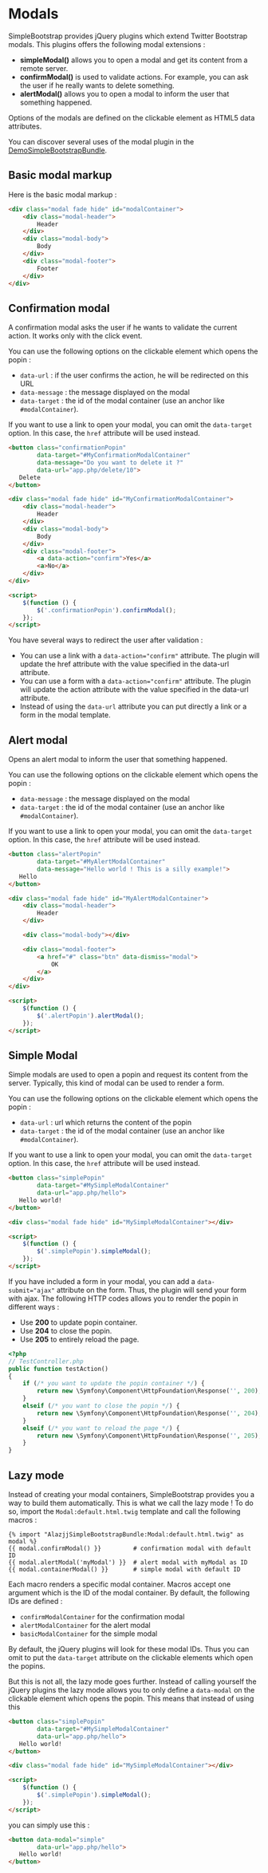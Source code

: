 Modals
======

SimpleBootstrap provides jQuery plugins which extend Twitter Bootstrap modals. This plugins offers the following modal extensions :

* **simpleModal()** allows you to open a modal and get its content from a remote server.
* **confirmModal()** is used to validate actions. For example, you can ask the user if he really wants to delete something.
* **alertModal()** allows you to open a modal to inform the user that something happened.

Options of the modals are defined on the clickable element as HTML5 data attributes.

You can discover several uses of the modal plugin in the [DemoSimpleBootstrapBundle](https://github.com/alazjj/DemoSimpleBootstrapBundle).

Basic modal markup
------------------

Here is the basic modal markup :
```html
<div class="modal fade hide" id="modalContainer">
    <div class="modal-header">
        Header
    </div>
    <div class="modal-body">
        Body
    </div>
    <div class="modal-footer">
        Footer
    </div>
</div>
```
Confirmation modal
------------------

A confirmation modal asks the user if he wants to validate the current action. It works only with the click event.

You can use the following options  on the clickable element which opens the popin :

* `data-url` : if the user confirms the action, he will be redirected on this URL
* `data-message` : the message displayed on the modal
* `data-target` : the id of the modal container (use an anchor like `#modalContainer`).

If you want to use a link to open your modal, you can omit the `data-target` option. In this case, the `href` attribute will be used instead.
```html
<button class="confirmationPopin"
        data-target="#MyConfirmationModalContainer"
        data-message="Do you want to delete it ?"
        data-url="app.php/delete/10">
   Delete
</button>

<div class="modal fade hide" id="MyConfirmationModalContainer">
    <div class="modal-header">
        Header
    </div>
    <div class="modal-body">
        Body
    </div>
    <div class="modal-footer">
        <a data-action="confirm">Yes</a>
        <a>No</a>
    </div>
</div>

<script>
    $(function () {
        $('.confirmationPopin').confirmModal();
    });
</script>
```

You have several ways to redirect the user after validation :

* You can use a link with a `data-action="confirm"` attribute. The plugin will update the href attribute with the value specified in the data-url attribute.
* You can use a form with a `data-action="confirm"` attribute.  The plugin will update the action attribute  with the value specified in the data-url attribute.
* Instead of using the `data-url` attribute you can put directly a link or a form in the modal template.


Alert modal
-----------

Opens an alert modal to inform the user that something happened.

You can use the following options on the clickable element which opens the popin :

* `data-message` : the message displayed on the modal
* `data-target` : the id of the modal container (use an anchor like `#modalContainer`).

If you want to use a link to open your modal, you can omit the `data-target` option. In this case, the `href` attribute will be used instead.
```html
<button class="alertPopin"
        data-target="#MyAlertModalContainer"
        data-message="Hello world ! This is a silly example!">
   Hello
</button>

<div class="modal fade hide" id="MyAlertModalContainer">
    <div class="modal-header">
        Header
    </div>

    <div class="modal-body"></div>

    <div class="modal-footer">
        <a href="#" class="btn" data-dismiss="modal">
            OK
        </a>
    </div>
</div>

<script>
    $(function () {
        $('.alertPopin').alertModal();
    });
</script>
```
Simple Modal
------------

Simple modals are used to open a popin and request its content from the server. Typically, this kind of modal can be used to render a form.

You can use the following options on the clickable element which opens the popin :

* `data-url` : url which returns the content of the popin
* `data-target` : the id of the modal container (use an anchor like `#modalContainer`).

If you want to use a link to open your modal, you can omit the `data-target` option. In this case, the `href` attribute will be used instead.
```html
<button class="simplePopin"
        data-target="#MySimpleModalContainer"
        data-url="app.php/hello">
   Hello world!
</button>

<div class="modal fade hide" id="MySimpleModalContainer"></div>

<script>
    $(function () {
        $('.simplePopin').simpleModal();
    });
</script>
```
If you have included a form in your modal, you can add a `data-submit="ajax"` attribute on the form. Thus, the plugin  will send your form with ajax. The following HTTP codes allows you to render the popin in different ways :

* Use **200** to update popin container.
* Use **204** to close the popin.
* Use **205** to entirely reload the page.

```php
<?php
// TestController.php
public function testAction()
{
    if (/* you want to update the popin container */) {
        return new \Symfony\Component\HttpFoundation\Response('', 200);
    }
    elseif (/* you want to close the popin */) {
        return new \Symfony\Component\HttpFoundation\Response('', 204);
    }
    elseif (/* you want to reload the page */) {
        return new \Symfony\Component\HttpFoundation\Response('', 205);
    }
}
```
Lazy mode
---------

Instead of creating your modal containers, SimpleBootstrap provides you a way to build them automatically. This is what we call the lazy mode ! To do so, import the `Modal:default.html.twig` template and call the following macros :
```html+jinja
{% import "AlazjjSimpleBootstrapBundle:Modal:default.html.twig" as modal %}
{{ modal.confirmModal() }}         # confirmation modal with default ID
{{ modal.alertModal('myModal') }}  # alert modal with myModal as ID
{{ modal.containerModal() }}       # simple modal with default ID
```
Each macro renders a specific modal container. Macros accept one argument which is the ID of the modal container. By default, the following IDs are defined :

* `confirmModalContainer` for the confirmation modal
* `alertModalContainer` for the alert modal
* `basicModalContainer` for the simple modal

By default, the jQuery plugins will look for these modal IDs. Thus you can omit to put the `data-target` attribute on the clickable elements which open the popins.

But this is not all, the lazy mode goes further. Instead of calling yourself the jQuery plugins the lazy mode allows you to only define a `data-modal` on the clickable element which opens the popin. This means that instead of using this
```html
<button class="simplePopin"
        data-target="#MySimpleModalContainer"
        data-url="app.php/hello">
   Hello world!
</button>

<div class="modal fade hide" id="MySimpleModalContainer"></div>

<script>
    $(function () {
        $('.simplePopin').simpleModal();
    });
</script>
```
you can simply use this :
```html
<button data-modal="simple"
        data-url="app.php/hello">
   Hello world!
</button>
```